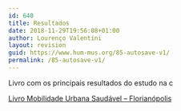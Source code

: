 ```yaml
---
id: 640
title: Resultados
date: 2018-11-29T19:56:08+01:00
author: Lourenço Valentini
layout: revision
guid: https://www.hum-mus.org/85-autosave-v1/
permalink: /85-autosave-v1/
---
```

Livro com os principais resultados do estudo na c

[Livro Mobilidade Urbana Saudável &#8211; Florianópolis](https://www.hum-mus.org/wp-content/uploads/2018/11/Livro-MUS-FLN.pdf)